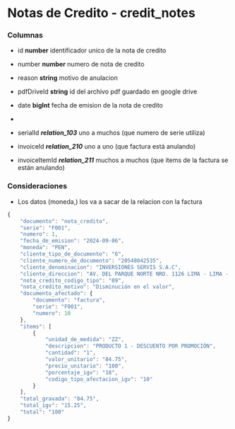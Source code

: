 # Notas de Credito - credit_notes
### Columnas
- id **number** identificador unico de la nota de credito
- number **number** numero de nota de credito
- reason **string** motivo de anulacion
- pdfDriveId **string** id del archivo pdf guardado en google drive
- date **bigInt** fecha de emision de la nota de credito
- 

- serialId ***relation_103*** uno a muchos (que numero de serie utiliza)
- invoiceId ***relation_210*** uno a uno (que factura está anulando)
- invoiceItemId ***relation_211*** muchos a muchos (que items de la factura se están anulando)


### Consideraciones
- Los datos (moneda,) los va a sacar de la relacion con la factura 
```javascript
{
    "documento": "nota_credito",
    "serie": "F001",
    "numero": 1,
    "fecha_de_emision": "2024-09-06",
    "moneda": "PEN",
    "cliente_tipo_de_documento": "6",
    "cliente_numero_de_documento": "20548042535",
    "cliente_denominacion": "INVERSIONES SERVIS S.A.C",
    "cliente_direccion": "AV. DEL PARQUE NORTE NRO. 1126 LIMA - LIMA - SAN BORJA",
    "nota_credito_codigo_tipo": "09",
    "nota_credito_motivo": "Disminución en el valor",
    "documento_afectado": {
        "documento": "factura",
        "serie": "F001",
        "numero": 10
    },
    "items": [
        {
            "unidad_de_medida": "ZZ",
            "descripcion": "PRODUCTO 1 - DESCUENTO POR PROMOCIÓN",
            "cantidad": "1",
            "valor_unitario": "84.75",
            "precio_unitario": "100",
            "porcentaje_igv": "18",
            "codigo_tipo_afectacion_igv": "10"
        }
    ],
    "total_gravada": "84.75",
    "total_igv": "15.25",
    "total": "100"
}
```